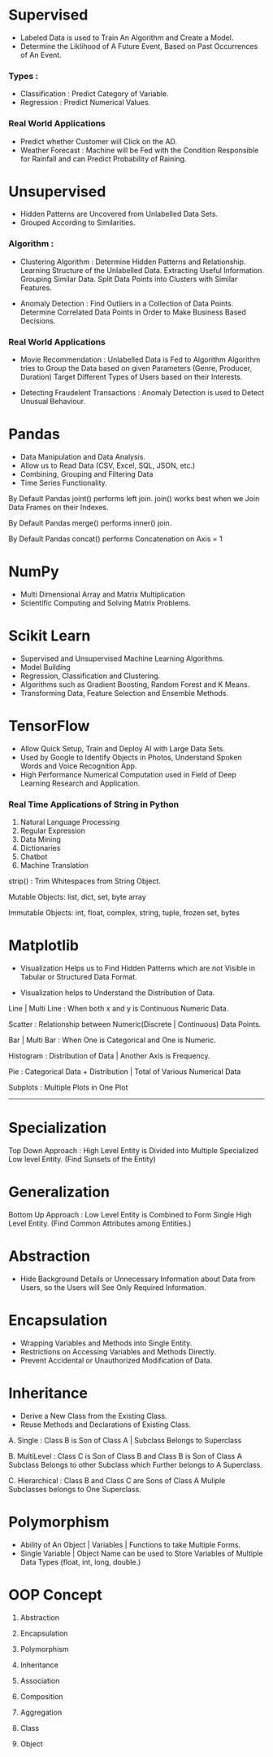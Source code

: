# Supervised 
- Labeled Data is used to Train An Algorithm and Create a Model.
- Determine the Liklihood of A Future Event, Based on Past Occurrences of An Event.

### Types :
- Classification : Predict Category of Variable.
- Regression : Predict Numerical Values.

### Real World Applications 
- Predict whether Customer will Click on the AD.
- Weather Forecast : Machine will be Fed with the Condition Responsible for Rainfall and can Predict Probability of Raining.

# Unsupervised 
- Hidden Patterns are Uncovered from Unlabelled Data Sets.
- Grouped According to Similarities.

### Algorithm :
- Clustering Algorithm : Determine Hidden Patterns and Relationship. 
                         Learning Structure of the Unlabelled Data. 
                         Extracting Useful Information.
			 Grouping Similar Data.	
                         Split Data Points into Clusters with Similar Features.


- Anomaly Detection : Find  Outliers in a Collection of Data Points.
                      Determine Correlated Data Points in Order to Make Business Based Decisions.

### Real World Applications 
- Movie Recommendation : Unlabelled Data is Fed to Algorithm
                         Algorithm tries to Group the Data based on given Parameters (Genre, Producer, Duration)
                         Target Different Types of Users based on their Interests.

- Detecting Fraudelent Transactions : Anomaly Detection is used to Detect Unusual Behaviour.

# Pandas
- Data Manipulation and Data Analysis.
- Allow us to Read Data (CSV, Excel, SQL, JSON, etc.)
- Combining, Grouping and Filtering Data 
- Time Series Functionality.

By Default Pandas joint() performs left join.
join() works best when we Join Data Frames on their Indexes.


By Default Pandas merge() performs inner() join.

By Default Pandas concat() performs Concatenation on Axis = 1 

# NumPy
- Multi Dimensional Array and Matrix Multiplication
- Scientific Computing and Solving Matrix Problems.

# Scikit Learn
- Supervised and Unsupervised Machine Learning Algorithms.
- Model Building
- Regression, Classification and Clustering.
- Algorithms such as Gradient Boosting, Random Forest and K Means.
- Transforming Data, Feature Selection and Ensemble Methods.

# TensorFlow
- Allow Quick Setup, Train and Deploy AI with Large Data Sets.
- Used by Google to Identify Objects in Photos, Understand Spoken Words and Voice Recognition App.
- High Performance Numerical Computation used in Field of Deep Learning Research and Application.

### Real Time Applications of String in Python

1. Natural Language Processing
2. Regular Expression
3. Data Mining
4. Dictionaries
5. Chatbot
6. Machine Translation

strip() :  Trim Whitespaces from String Object.

Mutable Objects: list, dict, set, byte array

Immutable Objects: int, float, complex, string, tuple, frozen set, bytes

# Matplotlib
- Visualization Helps us to Find Hidden Patterns which are not Visible
  in Tabular or Structured Data Format.

- Visualization helps to Understand the Distribution of Data.

Line | Multi Line : When both x and y is Continuous Numeric Data.

Scatter : Relationship between Numeric(Discrete | Continuous) Data Points. 

Bar | Multi Bar : When One is Categorical and One is Numeric.

Histogram : Distribution of Data | Another Axis is Frequency.

Pie : Categorical Data + Distribution | Total of Various Numerical Data

Subplots : Multiple Plots in One Plot

-------------------------------------------------------------------------
# Specialization 

Top Down Approach : High Level Entity is Divided into Multiple Specialized Low level Entity.
(Find Sunsets of the Entity)

# Generalization

Bottom Up Approach : Low Level Entity is Combined to Form Single High Level Entity.
(Find Common Attributes among Entities.)

# Abstraction 
- Hide Background Details or Unnecessary Information about Data from Users, so the Users will See Only Required Information.

# Encapsulation 
- Wrapping Variables and Methods into Single Entity.
- Restrictions on Accessing Variables and Methods Directly.
- Prevent Accidental or Unauthorized Modification of Data.

# Inheritance 
- Derive a New Class from the Existing Class.
- Reuse Methods and Declarations of Existing Class.

A. Single : Class B is Son of Class A | Subclass Belongs to Superclass

B. MultiLevel : Class C is Son of Class B and Class B is Son of Class A
                Subclass Belongs to other Subclass which Further belongs to A Superclass.

C. Hierarchical : Class B and Class C are Sons of Class A
	          Muliple Subclasses belongs to One Superclass.

# Polymorphism 
- Ability of An Object | Variables | Functions to take Multiple Forms.
- Single Variable | Object Name can be used to Store Variables of Multiple Data Types (float, int, long, double.)

# OOP Concept
1. Abstraction
2. Encapsulation
3. Polymorphism
4. Inheritance


5. Association
6. Composition
7. Aggregation
8. Class
9. Object
